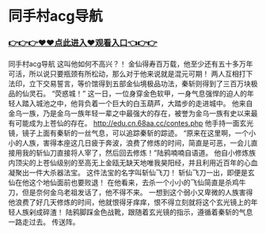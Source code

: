# 同手村acg导航

### <a href="https://github.com/asidw/xian/issues/1">👉👉👉♥♥点此进入♥观看入口👈👉👉</a>

同手村acg导航
这叫他如何不高兴？！
    金仙得寿百万载，他至少还有五十多万年可活，所以说只要瓶颈有所松动，那么对于他来说就是混元可期！
    两人互相打下法印，立下交易誓言，等价馆得到五部金仙境极品功法，秦斩则得到了三百万块极品的仙灵石。
    “荧惑城！”
    这一日，一位身穿金色软甲，一身气息强悍的迫人的年轻人踏入城池之中，他背负着一个巨大的白玉葫芦，大踏步的走进城中。
    他来自金乌一族，乃是金乌一族年轻一辈之中最强大的存在，被誉为金乌一族有史以来最有可能成为上苍仙的存在。
    http://edu.cn.68aa.cc/contes.php
    他手持一面玄光镜，镜子上面有秦斩的一丝气息，可以追踪秦斩的踪迹。
    “原来在这里啊，一个小小的人族，害得本座这几日疲于奔波，浪费了修炼的时间，简直是可恶，一会儿直接用我的斩仙刀直接将人宰了，然后回去修炼！”陆鸦喃喃自语道。
    他自小修炼族内顶尖的上苍仙级别的至高无上金瓯无缺天地唯我昊阳经，并且利用近百年的心血凝聚出一件大杀器法宝。
    这件法宝的名字叫斩仙飞刀！
    斩仙飞刀一出，即便是玄仙在他这个地仙面前也要败退！
    在他看来，去杀一个小小的飞仙简直是杀鸡牛刀，但是奈何金乌老祖发话了，他不得不来。
    一想到这个弱小又卑微的人族害得他浪费了好几天修炼的时间，他就恨得牙痒痒，恨不得立刻就将这个玄光镜上的年轻人族剁成碎渣！
    陆鸦脚踩金色战靴，跟随着玄光镜的指示，遵循着秦斩的气息一路走过去。
    传送阵。

